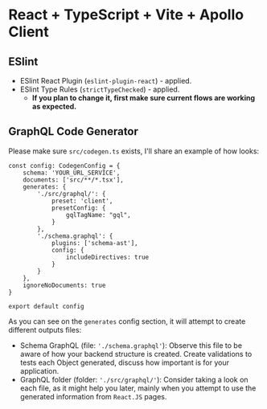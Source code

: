 # React + TypeScript + Vite + Apollo Client

## ESlint

- ESlint React Plugin (`eslint-plugin-react`) - applied.
- ESlint Type Rules (`strictTypeChecked`) - applied.
  - **If you plan to change it, first make sure current flows are working as expected.**

## GraphQL Code Generator

Please make sure `src/codegen.ts` exists, I'll share an example of how looks:

```
const config: CodegenConfig = {
    schema: 'YOUR_URL_SERVICE',
    documents: ['src/**/*.tsx'],
    generates: {
        './src/graphql/': {
            preset: 'client',
            presetConfig: {
                gqlTagName: "gql",
            }
        },
        './schema.graphql': {
            plugins: ['schema-ast'],
            config: {
                includeDirectives: true
            }
        }
    },
    ignoreNoDocuments: true
}

export default config
```

As you can see on the  `generates` config section, it will attempt to create different outputs files:
 - Schema GraphQL (file: `'./schema.graphql'`): Observe this file to be aware of how your backend structure is created. Create validations to tests each Object generated, discuss how important is for your application.
 - GraphQL folder (folder: `'./src/graphql/'`): Consider taking a look on each file, as it might help you later, mainly when you attempt to use the generated information from `React.JS` pages.